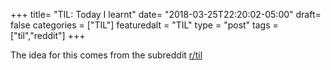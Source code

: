 +++
title= "TIL: Today I learnt"
date= "2018-03-25T22:20:02-05:00"
draft= false
categories = ["TIL"]
featuredalt = "TIL"
type = "post"
tags = ["til","reddit"]
+++

The idea for this comes from the subreddit [r/til](https://www.reddit.com/r/til/)
